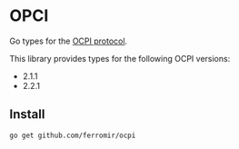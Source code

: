 # OPCI
Go types for the [OCPI protocol](https://evroaming.org/ocpi/).

This library provides types for the following OCPI versions:
* 2.1.1
* 2.2.1

## Install
```
go get github.com/ferromir/ocpi
```